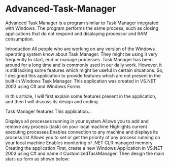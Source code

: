 # Advanced-Task-Manager

Advanced Task Manager is a program similar to Task Manager integrated with Windows. The program performs the same process, such as closing applications that do not respond and displaying processor and RAM consumption. 

Introduction
All people who are working on any version of the Windows operating system know about Task Manager. They might be using it very frequently to start, end or manage processes. Task Manager has been around for a long time and is commonly used in our daily work. However, it is still lacking some features which might be useful in certain situations. So, I designed this application to provide features which are not present in the built-in Windows Task Manager. This application was created in VS.NET 2003 using C# and Windows Forms.

In this article, I will first explain some features present in the application, and then I will discuss its design and coding.

Task Manager features
This application...

Displays all processes running in your system
Allows you to add and remove any process (task) on your local machine
Highlights current executing processes
Enables connection to any machine and displays its process list
Allows you to set or get the priority of any process running on your local machine
Enables monitoring of .NET CLR managed memory
Creating the application
First, create a new Windows Application in VS.NET 2003 using C# and name it CustomizedTaskManager. Then design the main start-up form as shown below:
